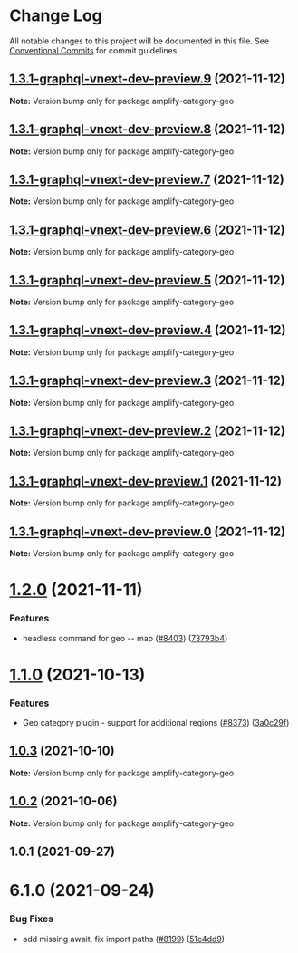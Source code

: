 # Change Log

All notable changes to this project will be documented in this file.
See [Conventional Commits](https://conventionalcommits.org) for commit guidelines.

## [1.3.1-graphql-vnext-dev-preview.9](https://github.com/aws-amplify/amplify-cli/compare/amplify-category-geo@1.2.0...amplify-category-geo@1.3.1-graphql-vnext-dev-preview.9) (2021-11-12)

**Note:** Version bump only for package amplify-category-geo





## [1.3.1-graphql-vnext-dev-preview.8](https://github.com/aws-amplify/amplify-cli/compare/amplify-category-geo@1.2.0...amplify-category-geo@1.3.1-graphql-vnext-dev-preview.8) (2021-11-12)

**Note:** Version bump only for package amplify-category-geo





## [1.3.1-graphql-vnext-dev-preview.7](https://github.com/aws-amplify/amplify-cli/compare/amplify-category-geo@1.2.0...amplify-category-geo@1.3.1-graphql-vnext-dev-preview.7) (2021-11-12)

**Note:** Version bump only for package amplify-category-geo





## [1.3.1-graphql-vnext-dev-preview.6](https://github.com/aws-amplify/amplify-cli/compare/amplify-category-geo@1.2.0...amplify-category-geo@1.3.1-graphql-vnext-dev-preview.6) (2021-11-12)

**Note:** Version bump only for package amplify-category-geo





## [1.3.1-graphql-vnext-dev-preview.5](https://github.com/aws-amplify/amplify-cli/compare/amplify-category-geo@1.2.0...amplify-category-geo@1.3.1-graphql-vnext-dev-preview.5) (2021-11-12)

**Note:** Version bump only for package amplify-category-geo





## [1.3.1-graphql-vnext-dev-preview.4](https://github.com/aws-amplify/amplify-cli/compare/amplify-category-geo@1.2.0...amplify-category-geo@1.3.1-graphql-vnext-dev-preview.4) (2021-11-12)

**Note:** Version bump only for package amplify-category-geo





## [1.3.1-graphql-vnext-dev-preview.3](https://github.com/aws-amplify/amplify-cli/compare/amplify-category-geo@1.2.0...amplify-category-geo@1.3.1-graphql-vnext-dev-preview.3) (2021-11-12)

**Note:** Version bump only for package amplify-category-geo





## [1.3.1-graphql-vnext-dev-preview.2](https://github.com/aws-amplify/amplify-cli/compare/amplify-category-geo@1.2.0...amplify-category-geo@1.3.1-graphql-vnext-dev-preview.2) (2021-11-12)

**Note:** Version bump only for package amplify-category-geo





## [1.3.1-graphql-vnext-dev-preview.1](https://github.com/aws-amplify/amplify-cli/compare/amplify-category-geo@1.2.0...amplify-category-geo@1.3.1-graphql-vnext-dev-preview.1) (2021-11-12)

**Note:** Version bump only for package amplify-category-geo





## [1.3.1-graphql-vnext-dev-preview.0](https://github.com/aws-amplify/amplify-cli/compare/amplify-category-geo@1.2.0...amplify-category-geo@1.3.1-graphql-vnext-dev-preview.0) (2021-11-12)

**Note:** Version bump only for package amplify-category-geo





# [1.2.0](https://github.com/aws-amplify/amplify-cli/compare/amplify-category-geo@1.1.0...amplify-category-geo@1.2.0) (2021-11-11)


### Features

* headless command for geo -- map ([#8403](https://github.com/aws-amplify/amplify-cli/issues/8403)) ([73793b4](https://github.com/aws-amplify/amplify-cli/commit/73793b44411d329c52bed9337c0933d7066ee4de))





# [1.1.0](https://github.com/aws-amplify/amplify-cli/compare/amplify-category-geo@1.0.3...amplify-category-geo@1.1.0) (2021-10-13)


### Features

* Geo category plugin - support for additional regions ([#8373](https://github.com/aws-amplify/amplify-cli/issues/8373)) ([3a0c29f](https://github.com/aws-amplify/amplify-cli/commit/3a0c29fc1cb07fb1f16ac9546148c564eee97989))





## [1.0.3](https://github.com/aws-amplify/amplify-cli/compare/amplify-category-geo@1.0.2...amplify-category-geo@1.0.3) (2021-10-10)

**Note:** Version bump only for package amplify-category-geo





## [1.0.2](https://github.com/aws-amplify/amplify-cli/compare/amplify-category-geo@1.0.1...amplify-category-geo@1.0.2) (2021-10-06)

**Note:** Version bump only for package amplify-category-geo





## 1.0.1 (2021-09-27)



# 6.1.0 (2021-09-24)


### Bug Fixes

* add missing await, fix import paths ([#8199](https://github.com/aws-amplify/amplify-cli/issues/8199)) ([51c4dd9](https://github.com/aws-amplify/amplify-cli/commit/51c4dd9c021d894fe2c06fc005e1e1960fe4529c))
